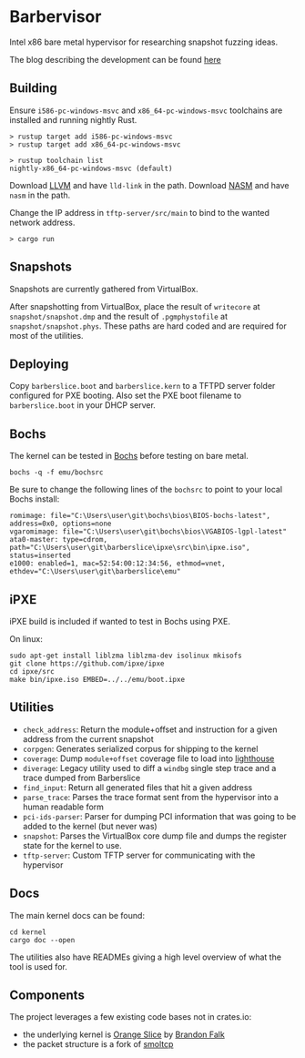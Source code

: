 # Barbervisor

Intel x86 bare metal hypervisor for researching snapshot fuzzing ideas. 

The blog describing the development can be found [here](https://blog.talosintelligence.com/2020/08/barbervisor.html)

## Building

Ensure `i586-pc-windows-msvc` and `x86_64-pc-windows-msvc` toolchains are installed and running nightly Rust.

```
> rustup target add i586-pc-windows-msvc
> rustup target add x86_64-pc-windows-msvc 

> rustup toolchain list
nightly-x86_64-pc-windows-msvc (default)
```

Download [LLVM](https://releases.llvm.org/download.html) and have `lld-link` in the path.
Download [NASM](https://nasm.us/) and have `nasm` in the path.

Change the IP address in `tftp-server/src/main` to bind to the wanted network address.

```
> cargo run
```

## Snapshots

Snapshots are currently gathered from VirtualBox. 

After snapshotting from VirtualBox, place the result of `writecore` at `snapshot/snapshot.dmp` and the result of `.pgmphystofile` at `snapshot/snapshot.phys`. These paths are hard coded and are required for most of the utilities.

## Deploying

Copy `barberslice.boot` and `barberslice.kern` to a TFTPD server folder configured for PXE booting. Also set the PXE boot filename to `barberslice.boot` in your DHCP server.

## Bochs

The kernel can be tested in [Bochs](http://bochs.sourceforge.net/) before testing on bare metal.

```
bochs -q -f emu/bochsrc
```

Be sure to change the following lines of the `bochsrc` to point to your local Bochs install:

```
romimage: file="C:\Users\user\git\bochs\bios\BIOS-bochs-latest", address=0x0, options=none
vgaromimage: file="C:\Users\user\git\bochs\bios\VGABIOS-lgpl-latest"
ata0-master: type=cdrom, path="C:\Users\user\git\barberslice\ipxe\src\bin\ipxe.iso", status=inserted
e1000: enabled=1, mac=52:54:00:12:34:56, ethmod=vnet, ethdev="C:\Users\user\git\barberslice\emu"
```

## iPXE

iPXE build is included if wanted to test in Bochs using PXE.

On linux:

```
sudo apt-get install liblzma liblzma-dev isolinux mkisofs
git clone https://github.com/ipxe/ipxe
cd ipxe/src
make bin/ipxe.iso EMBED=../../emu/boot.ipxe
```

## Utilities

* `check_address`: Return the module+offset and instruction for a given address from the current snapshot
* `corpgen`: Generates serialized corpus for shipping to the kernel
* `coverage`: Dump `module+offset` coverage file to load into [lighthouse](https://github.com/gaasedelen/lighthouse) 
* `diverage`: Legacy utility used to diff a `windbg` single step trace and a trace dumped from Barberslice
* `find_input`: Return all generated files that hit a given address
* `parse_trace`: Parses the trace format sent from the hypervisor into a human readable form
* `pci-ids-parser`: Parser for dumping PCI information that was going to be added to the kernel (but never was)
* `snapshot`: Parses the VirtualBox core dump file and dumps the register state for the kernel to use. 
* `tftp-server`: Custom TFTP server for communicating with the hypervisor

## Docs

The main kernel docs can be found:

```
cd kernel
cargo doc --open
```

The utilities also have READMEs giving a high level overview of what the tool is used for.

## Components

The project leverages a few existing code bases not in crates.io:

* the underlying kernel is [Orange Slice](https://github.com/gamozolabs/orange_slice) by [Brandon Falk](twitter.com/gamozolabs)
* the packet structure is a fork of [smoltcp](https://github.com/smoltcp-rs/smoltcp)
